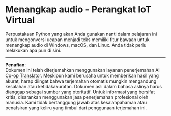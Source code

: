 <!--
CO_OP_TRANSLATOR_METADATA:
{
  "original_hash": "e4f2925acb211765889c3b51b9116ceb",
  "translation_date": "2025-08-27T23:32:30+00:00",
  "source_file": "6-consumer/lessons/1-speech-recognition/virtual-device-audio.md",
  "language_code": "id"
}
-->
# Menangkap audio - Perangkat IoT Virtual

Perpustakaan Python yang akan Anda gunakan nanti dalam pelajaran ini untuk mengonversi ucapan menjadi teks memiliki fitur bawaan untuk menangkap audio di Windows, macOS, dan Linux. Anda tidak perlu melakukan apa pun di sini.

---

**Penafian**:  
Dokumen ini telah diterjemahkan menggunakan layanan penerjemahan AI [Co-op Translator](https://github.com/Azure/co-op-translator). Meskipun kami berusaha untuk memberikan hasil yang akurat, harap diingat bahwa terjemahan otomatis mungkin mengandung kesalahan atau ketidakakuratan. Dokumen asli dalam bahasa aslinya harus dianggap sebagai sumber yang otoritatif. Untuk informasi yang bersifat kritis, disarankan menggunakan jasa penerjemahan profesional oleh manusia. Kami tidak bertanggung jawab atas kesalahpahaman atau penafsiran yang keliru yang timbul dari penggunaan terjemahan ini.